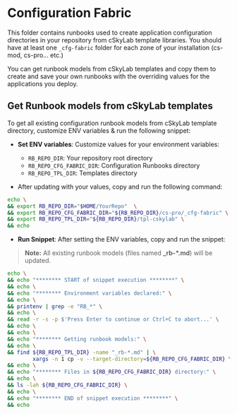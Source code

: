 # Configuration Fabric

This folder contains runbooks used to create application configuration directories in your repository from cSkyLab template libraries. You should have at least one `_cfg-fabric` folder for each zone of your installation (cs-mod, cs-pro... etc.)

You can get runbook models from cSkyLab templates and copy them to create and save your own runbooks with the overriding values for the applications you deploy.

## Get Runbook models from cSkyLab templates

To get all existing configuration runbook models from cSkyLab template directory, customize ENV variables & run the following snippet:

- **Set ENV variables**: Customize values for your environment variables:
  
  - `RB_REPO_DIR`: Your repository root directory
  - `RB_REPO_CFG_FABRIC_DIR`: Configuration Runbooks directory
  - `RB_REPO_TPL_DIR`: Templates directory

- After updating with your values, copy and run the following command:

```bash
echo \
&& export RB_REPO_DIR="$HOME/YourRepo"  \
&& export RB_REPO_CFG_FABRIC_DIR="${RB_REPO_DIR}/cs-pro/_cfg-fabric" \
&& export RB_REPO_TPL_DIR="${RB_REPO_DIR}/tpl-cskylab" \
&& echo
```

- **Run Snippet**: After setting the ENV variables, copy and run the snippet:

>**Note:** All existing runbook models (files named **_rb-*.md**) will be updated.

```bash
echo \
&& echo "******** START of snippet execution ********" \
&& echo \
&& echo "******** Environment variables declared:" \
&& echo \
&& printenv | grep -e "RB_*" \
&& echo \
&& read -r -s -p $'Press Enter to continue or Ctrl+C to abort...' \
&& echo \
&& echo \
&& echo "******** Getting runbook models:" \
&& echo \
&& find ${RB_REPO_TPL_DIR} -name "_rb-*.md" | \
        xargs -n 1 cp -v --target-directory=${RB_REPO_CFG_FABRIC_DIR} \
&& echo \
&& echo "******** Files in ${RB_REPO_CFG_FABRIC_DIR} directory:" \
&& echo \
&& ls -lah ${RB_REPO_CFG_FABRIC_DIR} \
&& echo \
&& echo "******** END of snippet execution ********" \
&& echo
```
